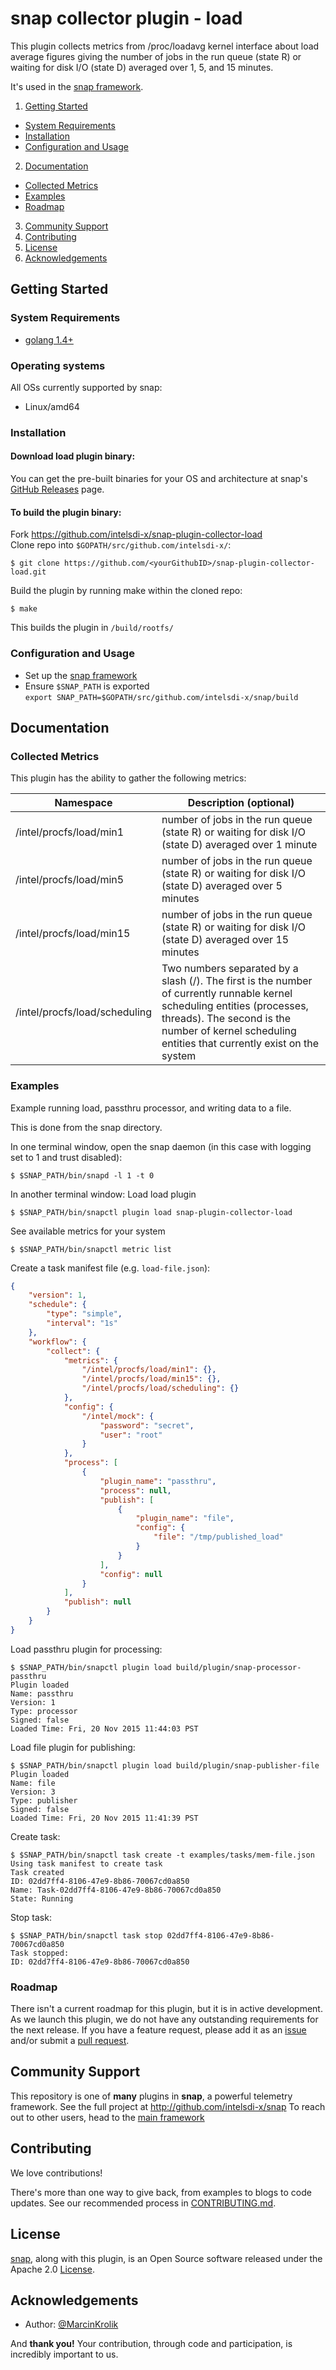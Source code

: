 # snap collector plugin - load
This plugin collects metrics from /proc/loadavg kernel interface about load average figures giving the number of jobs in the run queue (state R) or waiting for disk I/O (state D) averaged over 1, 5, and 15 minutes.  

It's used in the [snap framework](http://github.com:intelsdi-x/snap).

1. [Getting Started](#getting-started)
  * [System Requirements](#system-requirements)
  * [Installation](#installation)
  * [Configuration and Usage](configuration-and-usage)
2. [Documentation](#documentation)
  * [Collected Metrics](#collected-metrics)
  * [Examples](#examples)
  * [Roadmap](#roadmap)
3. [Community Support](#community-support)
4. [Contributing](#contributing)
5. [License](#license-and-authors)
6. [Acknowledgements](#acknowledgements)

## Getting Started
### System Requirements
* [golang 1.4+](https://golang.org/dl/)

### Operating systems
All OSs currently supported by snap:
* Linux/amd64

### Installation
#### Download load plugin binary:
You can get the pre-built binaries for your OS and architecture at snap's [GitHub Releases](https://github.com/intelsdi-x/snap/releases) page.

#### To build the plugin binary:
Fork https://github.com/intelsdi-x/snap-plugin-collector-load  
Clone repo into `$GOPATH/src/github.com/intelsdi-x/`:

```
$ git clone https://github.com/<yourGithubID>/snap-plugin-collector-load.git
```

Build the plugin by running make within the cloned repo:
```
$ make
```
This builds the plugin in `/build/rootfs/`

### Configuration and Usage
* Set up the [snap framework](https://github.com/intelsdi-x/snap/blob/master/README.md#getting-started)
* Ensure `$SNAP_PATH` is exported  
`export SNAP_PATH=$GOPATH/src/github.com/intelsdi-x/snap/build`

## Documentation

### Collected Metrics
This plugin has the ability to gather the following metrics:

Namespace | Description (optional)
----------|-----------------------
/intel/procfs/load/min1 | number of jobs in the run queue (state R) or waiting for disk I/O (state D) averaged over 1 minute
/intel/procfs/load/min5 | number of jobs in the run queue (state R) or waiting for disk I/O (state D) averaged over 5 minutes
/intel/procfs/load/min15 | number of jobs in the run queue (state R) or waiting for disk I/O (state D) averaged over 15 minutes
/intel/procfs/load/scheduling | Two numbers separated by a slash (/). The first is the number of currently runnable kernel scheduling entities (processes, threads). The second is the number of kernel scheduling entities that currently exist on the system

### Examples
Example running load, passthru processor, and writing data to a file.

This is done from the snap directory.

In one terminal window, open the snap daemon (in this case with logging set to 1 and trust disabled):
```
$ $SNAP_PATH/bin/snapd -l 1 -t 0
```

In another terminal window:
Load load plugin
```
$ $SNAP_PATH/bin/snapctl plugin load snap-plugin-collector-load
```
See available metrics for your system
```
$ $SNAP_PATH/bin/snapctl metric list
```

Create a task manifest file (e.g. `load-file.json`):    
```json
{
    "version": 1,
    "schedule": {
        "type": "simple",
        "interval": "1s"
    },
    "workflow": {
        "collect": {
            "metrics": {
                "/intel/procfs/load/min1": {},
                "/intel/procfs/load/min15": {},
                "/intel/procfs/load/scheduling": {}
            },
            "config": {
                "/intel/mock": {
                    "password": "secret",
                    "user": "root"
                }
            },
            "process": [
                {
                    "plugin_name": "passthru",
                    "process": null,
                    "publish": [
                        {                         
                            "plugin_name": "file",
                            "config": {
                                "file": "/tmp/published_load"
                            }
                        }
                    ],
                    "config": null
                }
            ],
            "publish": null
        }
    }
}
```

Load passthru plugin for processing:
```
$ $SNAP_PATH/bin/snapctl plugin load build/plugin/snap-processor-passthru
Plugin loaded
Name: passthru
Version: 1
Type: processor
Signed: false
Loaded Time: Fri, 20 Nov 2015 11:44:03 PST
```

Load file plugin for publishing:
```
$ $SNAP_PATH/bin/snapctl plugin load build/plugin/snap-publisher-file
Plugin loaded
Name: file
Version: 3
Type: publisher
Signed: false
Loaded Time: Fri, 20 Nov 2015 11:41:39 PST
```

Create task:
```
$ $SNAP_PATH/bin/snapctl task create -t examples/tasks/mem-file.json
Using task manifest to create task
Task created
ID: 02dd7ff4-8106-47e9-8b86-70067cd0a850
Name: Task-02dd7ff4-8106-47e9-8b86-70067cd0a850
State: Running
```

Stop task:
```
$ $SNAP_PATH/bin/snapctl task stop 02dd7ff4-8106-47e9-8b86-70067cd0a850
Task stopped:
ID: 02dd7ff4-8106-47e9-8b86-70067cd0a850
```

### Roadmap
There isn't a current roadmap for this plugin, but it is in active development. As we launch this plugin, we do not have any outstanding requirements for the next release. If you have a feature request, please add it as an [issue](https://github.com/intelsdi-x/snap-plugin-collector-load/issues/new) and/or submit a [pull request](https://github.com/intelsdi-x/snap-plugin-collector-load/pulls).

## Community Support
This repository is one of **many** plugins in **snap**, a powerful telemetry framework. See the full project at http://github.com/intelsdi-x/snap To reach out to other users, head to the [main framework](https://github.com/intelsdi-x/snap#community-support)

## Contributing
We love contributions!

There's more than one way to give back, from examples to blogs to code updates. See our recommended process in [CONTRIBUTING.md](CONTRIBUTING.md).

## License
[snap](http://github.com:intelsdi-x/snap), along with this plugin, is an Open Source software released under the Apache 2.0 [License](LICENSE).

## Acknowledgements
* Author: [@MarcinKrolik](https://github.com/marcin-krolik/)

And **thank you!** Your contribution, through code and participation, is incredibly important to us.